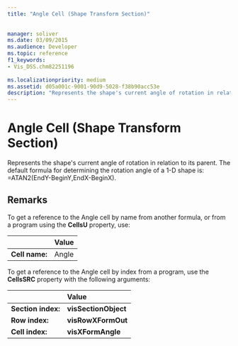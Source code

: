 ```yaml
---
title: "Angle Cell (Shape Transform Section)"
 
 
manager: soliver
ms.date: 03/09/2015
ms.audience: Developer
ms.topic: reference
f1_keywords:
- Vis_DSS.chm82251196
 
ms.localizationpriority: medium
ms.assetid: d05a001c-9001-90d9-5028-f38b90acc53e
description: "Represents the shape's current angle of rotation in relation to its parent. The default formula for determining the rotation angle of a 1-D shape is: =ATAN2(EndY-BeginY,EndX-BeginX)."
---
```


# Angle Cell (Shape Transform Section)

Represents the shape's current angle of rotation in relation to its parent. The default formula for determining the rotation angle of a 1-D shape is: =ATAN2(EndY-BeginY,EndX-BeginX).
  
## Remarks

To get a reference to the Angle cell by name from another formula, or from a program using the **CellsU** property, use: 
  
||Value |
|:-----|:-----|
| **Cell name:**  <br/> | Angle  <br/> |
   
To get a reference to the Angle cell by index from a program, use the **CellsSRC** property with the following arguments: 
  
||Value |
|:-----|:-----|
| **Section index:**  <br/> |**visSectionObject** <br/> |
| **Row index:**  <br/> |**visRowXFormOut** <br/> |
| **Cell index:**  <br/> |**visXFormAngle** <br/> |
   

